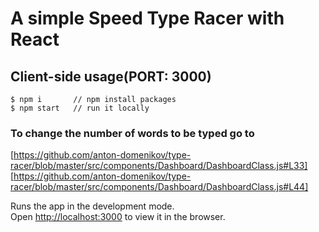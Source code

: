 # A simple Speed Type Racer with React

## Client-side usage(PORT: 3000)

```terminal
$ npm i       // npm install packages
$ npm start   // run it locally
```

### To change the number of words to be typed go to
[https://github.com/anton-domenikov/type-racer/blob/master/src/components/Dashboard/DashboardClass.js#L33]
[https://github.com/anton-domenikov/type-racer/blob/master/src/components/Dashboard/DashboardClass.js#L44]

Runs the app in the development mode.\
Open [http://localhost:3000](http://localhost:3000) to view it in the browser.